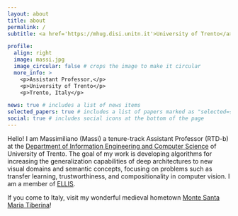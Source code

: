 ```yaml
---
layout: about
title: about
permalink: /
subtitle: <a href='https://mhug.disi.unitn.it'>University of Trento</a>

profile:
  align: right
  image: massi.jpg
  image_circular: false # crops the image to make it circular
  more_info: >
    <p>Assistant Professor,</p>
    <p>University of Trento</p>
    <p>Trento, Italy</p>

news: true # includes a list of news items
selected_papers: true # includes a list of papers marked as "selected={true}"
social: true # includes social icons at the bottom of the page
---
```




Hello! I am Massimiliano (Massi) a tenure-track Assistant Professor (RTD-b) at the <a href="http://mhug.disi.unitn.it/">Department of Information Engineering and Computer Science</a> of University of Trento.  The goal of my work is developing algorithms for increasing the generalization capabilities of deep architectures to new visual domains and semantic concepts, focusing on problems such as transfer learning, trustworthiness, and compositionality in computer vision. I am a member of <a href="https://ellis.eu/">ELLIS</a>.


If you come to Italy, visit my wonderful medieval hometown <a href="https://www.umbriatourism.it/monte-santa-maria-tiberina">Monte Santa Maria Tiberina</a>!
